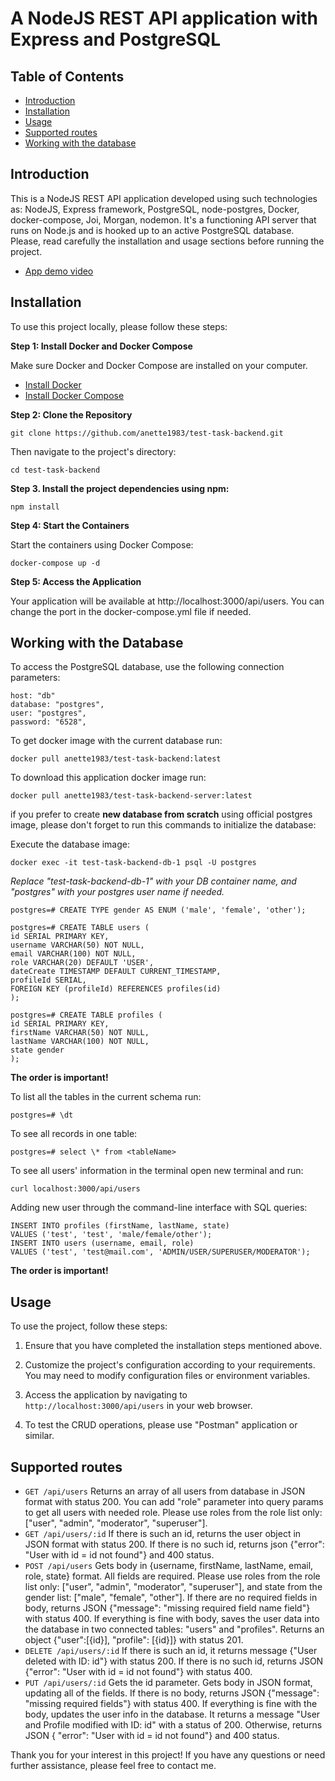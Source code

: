# A NodeJS REST API application with Express and PostgreSQL

## Table of Contents

- [Introduction](#introduction)
- [Installation](#installation)
- [Usage](#usage)
- [Supported routes](#supported-routes)
- [Working with the database](working-with-the-database)

## Introduction

This is a NodeJS REST API application developed using such technologies as: NodeJS, Express framework, PostgreSQL, node-postgres, Docker, docker-compose, Joi, Morgan, nodemon. It's a functioning API server that runs on Node.js and is hooked up to an active PostgreSQL database.
Please, read carefully the installation and usage sections before running the project. 
- [App demo video](https://drive.google.com/file/d/11IPPkXVVzY5j6PmCpNDPXKaKiR2X3rdi/view?usp=sharing)

## Installation

To use this project locally, please follow these steps:

**Step 1: Install Docker and Docker Compose**

Make sure Docker and Docker Compose are installed on your computer.

- [Install Docker](https://docs.docker.com/get-docker/)
- [Install Docker Compose](https://docs.docker.com/compose/install/)

**Step 2: Clone the Repository**

```
git clone https://github.com/anette1983/test-task-backend.git
```

Then navigate to the project's directory:

```
cd test-task-backend
```

**Step 3. Install the project dependencies using npm:**

```
npm install
```

**Step 4: Start the Containers**

Start the containers using Docker Compose:

```
docker-compose up -d
```

**Step 5: Access the Application**

Your application will be available at http://localhost:3000/api/users. You can change the port in the docker-compose.yml file if needed.

## Working with the Database

To access the PostgreSQL database, use the following connection parameters:

```
host: "db"
database: "postgres",
user: "postgres",
password: "6528",
```

To get docker image with the current database run:

```
docker pull anette1983/test-task-backend:latest
```

To download this application docker image run:

```
docker pull anette1983/test-task-backend-server:latest
```

if you prefer to create **new database from scratch** using official postgres image, please don't forget to run this commands to initialize the database:

Execute the database image:

```
docker exec -it test-task-backend-db-1 psql -U postgres
```

*Replace "test-task-backend-db-1" with your DB container name, and "postgres" with your postgres user name if needed.*

```
postgres=# CREATE TYPE gender AS ENUM ('male', 'female', 'other');
```

```
postgres=# CREATE TABLE users (
id SERIAL PRIMARY KEY,
username VARCHAR(50) NOT NULL,
email VARCHAR(100) NOT NULL,
role VARCHAR(20) DEFAULT 'USER',
dateCreate TIMESTAMP DEFAULT CURRENT_TIMESTAMP,
profileId SERIAL,
FOREIGN KEY (profileId) REFERENCES profiles(id)
);
```

```
postgres=# CREATE TABLE profiles (
id SERIAL PRIMARY KEY,
firstName VARCHAR(50) NOT NULL,
lastName VARCHAR(100) NOT NULL,
state gender
);
```

**The order is important!**


To list all the tables in the current schema run:

```
postgres=# \dt
```

To see all records in one table:

```
postgres=# select \* from <tableName>
```

To see all users' information in the terminal open new terminal and run:

```
curl localhost:3000/api/users
```

Adding new user through the command-line interface with SQL queries:

```
INSERT INTO profiles (firstName, lastName, state)
VALUES ('test', 'test', 'male/female/other');
INSERT INTO users (username, email, role)
VALUES ('test', 'test@mail.com', 'ADMIN/USER/SUPERUSER/MODERATOR');
```

**The order is important!**

## Usage

To use the project, follow these steps:

1. Ensure that you have completed the installation steps mentioned above.

2. Customize the project's configuration according to your requirements. You may need to modify configuration files or environment variables.

3. Access the application by navigating to `http://localhost:3000/api/users` in your web browser.

4. To test the CRUD operations, please use "Postman" application or similar. 

## Supported routes

- `GET /api/users` Returns an array of all users from database in JSON format with status 200. You can add "role" parameter into query params to get all users with needed role. Please use roles from the role list only: ["user", "admin", "moderator", "superuser"].
- `GET /api/users/:id` If there is such an id, returns the user object in JSON format with status 200. If there is no such id, returns json {"error": "User with id = id not found"} and 400 status.
- `POST /api/users` Gets body in {username, firstName, lastName, email, role, state} format. All fields are required. Please use roles from the role list only: ["user", "admin", "moderator", "superuser"], and state from the gender list: ["male", "female", "other"]. If there are no required fields in body, returns JSON {"message": "missing required field name field"} with status 400. If everything is fine with body, saves the user data into the database in two connected tables: "users" and "profiles". Returns an object {"user":[{id}], "profile": [{id}]} with status 201.
- `DELETE /api/users/:id` If there is such an id, it returns message {"User deleted with ID: id"} with status 200. If there is no such id, returns JSON {"error": "User with id = id not found"} with status 400.
- `PUT /api/users/:id` Gets the id parameter. Gets body in JSON format, updating all of the fields. If there is no body, returns JSON {"message": "missing required fields"} with status 400. If everything is fine with the body, updates the user info in the database. It returns a message "User and Profile modified with ID: id" with a status of 200. Otherwise, returns JSON { "error": "User with id = id not found"} and 400 status.

Thank you for your interest in this project! If you have any questions or need further assistance, please feel free to contact me.
